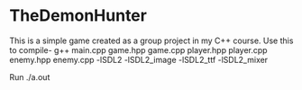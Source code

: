 # TheDemonHunter
This is a simple game created as a group project in my C++ course.
Use this to compile-
g++ main.cpp game.hpp game.cpp player.hpp player.cpp enemy.hpp enemy.cpp -lSDL2 -lSDL2_image -lSDL2_ttf -lSDL2_mixer

Run ./a.out
